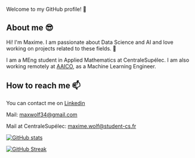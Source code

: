  Welcome to my GitHub profile! 🥳

## About me 😎

Hi! I'm Maxime. I am passionate about Data Science and AI and love working on projects related to these fields. 🤖

I am a MEng student in Applied Mathematics at CentraleSupélec. I am also working remotely at [AAICO](https://www.aaico.com/), as a Machine Learning Engineer.

## How to reach me 📫

You can contact me on [Linkedin](https://www.linkedin.com/in/maxime-wolf/)

Mail: maxwolf34@gmail.com

Mail at CentraleSupélec: maxime.wolf@student-cs.fr


<!---
<img align="left" src="https://github-readme-stats.vercel.app/api?username=maxime7770&show_icons=true&theme=dark&locale=en&hide_border=true&count_private=true" alt="maxime7770" />
-->

[![GitHub stats](https://github-readme-stats.vercel.app/api?username=maxime7770&title_color=01cdfe&text_color=f0f0f0&show_icons=true&&bg_color=30,242424,242424,242424,395685,708090&card_width=465&count_private=true&icon_color=0364ff)](https://github.com/anuraghazra/github-readme-stats)

<!--- [![Top Languages](https://github-readme-stats.vercel.app/api/top-langs/?username=maxime7770&title_color=0364ff&text_color=34e610&&bg_color=30,242424,242424,242424,395685,0364ff&card_width=494&card_width=465)](https://github.com/anuraghazra/github-readme-stats)
-->

[![GitHub Streak](http://github-readme-streak-stats.herokuapp.com?user=maxime7770&theme=black-ice&background=242424)](https://git.io/streak-stats)
